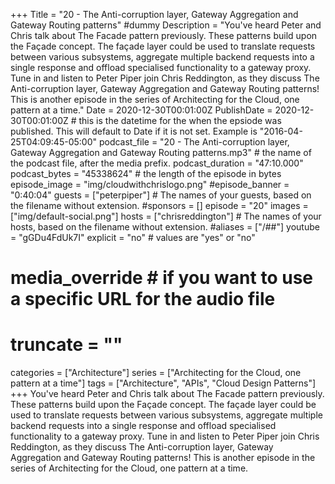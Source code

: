 +++
Title = "20 - The Anti-corruption layer, Gateway Aggregation and Gateway Routing patterns" #dummy
Description = "You've heard Peter and Chris talk about The Facade pattern previously. These patterns build upon the Façade concept. The façade layer could be used to translate requests between various subsystems, aggregate multiple backend requests into a single response and offload specialised functionality to a gateway proxy. Tune in and listen to Peter Piper join Chris Reddington, as they discuss The Anti-corruption layer, Gateway Aggregation and Gateway Routing patterns! This is another episode in the series of Architecting for the Cloud, one pattern at a time."
Date = 2020-12-30T00:01:00Z
PublishDate = 2020-12-30T00:01:00Z # this is the datetime for the when the epsiode was published. This will default to Date if it is not set. Example is "2016-04-25T04:09:45-05:00"
podcast_file = "20 - The Anti-corruption layer, Gateway Aggregation and Gateway Routing patterns.mp3" # the name of the podcast file, after the media prefix.
podcast_duration = "47:10.000"
podcast_bytes = "45338624" # the length of the episode in bytes
episode_image = "img/cloudwithchrislogo.png"
#episode_banner = "0:40:04"
guests = ["peterpiper"] # The names of your guests, based on the filename without extension.
#sponsors = []
episode = "20"
images = ["img/default-social.png"]
hosts = ["chrisreddington"] # The names of your hosts, based on the filename without extension.
#aliases = ["/##"]
youtube = "gGDu4FdUk7I"
explicit = "no" # values are "yes" or "no"
# media_override # if you want to use a specific URL for the audio file
# truncate = ""
categories = ["Architecture"]
series = ["Architecting for the Cloud, one pattern at a time"]
tags = ["Architecture", "APIs", "Cloud Design Patterns"]
+++
You've heard Peter and Chris talk about The Facade pattern previously. These patterns build upon the Façade concept. The façade layer could be used to translate requests between various subsystems, aggregate multiple backend requests into a single response and offload specialised functionality to a gateway proxy. Tune in and listen to Peter Piper join Chris Reddington, as they discuss The Anti-corruption layer, Gateway Aggregation and Gateway Routing patterns! This is another episode in the series of Architecting for the Cloud, one pattern at a time.
